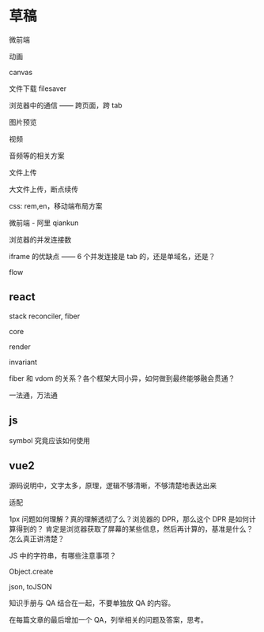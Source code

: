 # 草稿

微前端

动画

canvas

文件下载 filesaver

浏览器中的通信 —— 跨页面，跨 tab

图片预览

视频

音频等的相关方案

文件上传

大文件上传，断点续传

css: rem,en，移动端布局方案

微前端 - 阿里 qiankun

浏览器的并发连接数

iframe 的优缺点 —— 6 个并发连接是 tab 的，还是单域名，还是？

flow

## react

stack reconciler, fiber

core

render

invariant

fiber 和 vdom 的关系？各个框架大同小异，如何做到最终能够融会贯通？

一法通，万法通

## js

symbol 究竟应该如何使用

## vue2

源码说明中，文字太多，原理，逻辑不够清晰，不够清楚地表达出来

适配

1px 问题如何理解？真的理解透彻了么？浏览器的 DPR，那么这个 DPR 是如何计算得到的？
肯定是浏览器获取了屏幕的某些信息，然后再计算的，基准是什么？怎么真正讲清楚？

JS 中的字符串，有哪些注意事项？

Object.create

json, toJSON

知识手册与 QA 结合在一起，不要单独放 QA 的内容。

在每篇文章的最后增加一个 QA，列举相关的问题及答案，思考。
